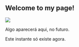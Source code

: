 ## Welcome to my page!

<img src="https://zievo.com.br/wp-content/uploads/2022/07/logo-zievo-head.png"/>

Algo aparecerá aqui, no futuro.

Este instante só existe agora.
